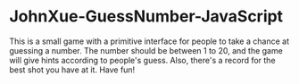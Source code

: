# JohnXue-GuessNumber-JavaScript

This is a small game with a primitive interface for people to take a chance at guessing a number.  The number should be between 1 to 20, and the game will give hints according to people's guess.  Also, there's a record for the best shot you have at it.  Have fun!
